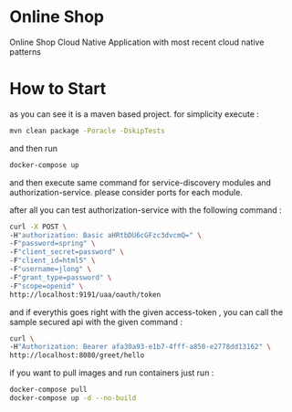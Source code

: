 # Online Shop

Online Shop Cloud Native Application with most recent cloud native patterns

# How to Start

as you can see it is a maven based project. for simplicity execute  :

```sh
mvn clean package -Poracle -DskipTests 
```
and then run
 
```sh
docker-compose up
```
and then execute same command for service-discovery modules and authorization-service.
please consider ports for each module.

after all you can test authorization-service with the following command :

```sh
curl -X POST \
-H"authorization: Basic aHRtbDU6cGFzc3dvcmQ=" \                  
-F"password=spring" \        
-F"client_secret=password" \
-F"client_id=html5" \
-F"username=jlong" \
-F"grant_type=password" \
-F"scope=openid" \
http://localhost:9191/uaa/oauth/token
```

and if everythis goes right with the given access-token , you can call the sample secured api with the given command :

```sh
curl \        
-H"Authorization: Bearer afa30a93-e1b7-4fff-a850-e2778dd13162" \ 
http://localhost:8080/greet/hello
```

if you want to pull images and run containers just run :

```sh
docker-compose pull
docker-compose up -d --no-build
```